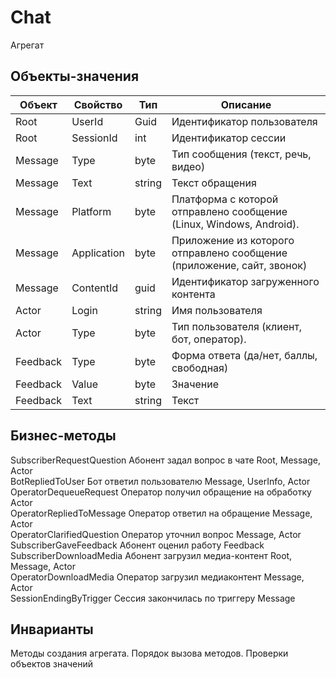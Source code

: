 # Chat
Агрегат
## Объекты-значения
| Объект | Свойство | Тип | Описание |
|--------|----------|-----|----------|
|Root	| UserId	| Guid	| Идентификатор пользователя
|Root	| SessionId	| int	| Идентификатор сессии
|Message	| Type	| byte	| Тип сообщения (текст, речь, видео)
|Message	| Text	| string	| Текст обращения
|Message	| Platform	| byte	| Платформа с которой отправлено сообщение (Linux, Windows, Android).
|Message	| Application	| byte	| Приложение из которого отправлено сообщение (приложение, сайт, звонок)
|Message	| ContentId	| guid	| Идентификатор загруженного контента
|Actor	| Login	| string	| Имя пользователя
|Actor	| Type	| byte	| Тип пользователя (клиент, бот, оператор).
|Feedback	| Type	| byte	| Форма ответа (да/нет, баллы, свободная)
|Feedback	| Value	| byte	| Значение
|Feedback	| Text	| string	| Текст
## Бизнес-методы
SubscriberRequestQuestion	Абонент задал вопрос в чате	Root, Message, Actor	
BotRepliedToUser	Бот ответил пользователю	Message, UserInfo, Actor	
OperatorDequeueRequest	Оператор получил обращение на обработку	Actor	
OperatorRepliedToMessage	Оператор ответил на обращение	Message, Actor	
OperatorClarifiedQuestion	Оператор уточнил вопрос	Message, Actor	
SubscriberGaveFeedback	Абонент оценил работу	Feedback	
SubscriberDownloadMedia	Абонент загрузил медиа-контент	Root, Message, Actor	
OperatorDownloadMedia	Оператор загрузил медиаконтент	Message, Actor	
SessionEndingByTrigger	Сессия закончилась по триггеру	Message	
## Инварианты
Методы создания агрегата. Порядок вызова методов.
Проверки объектов значений
